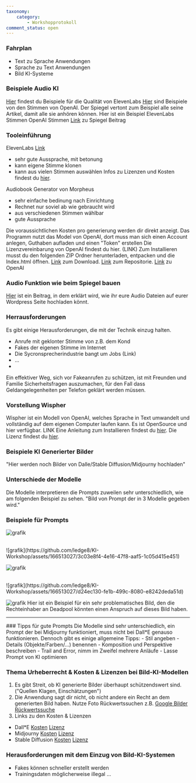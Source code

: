```yaml
---
taxonomy:
    category:
        - Workshopprotokoll
comment_status: open   
---
```



### Fahrplan
- Text zu Sprache Anwendungen
- Sprache zu Text Anwendungen
- Bild KI-Systeme


### Beispiele Audio KI
[Hier](https://docs.google.com/presentation/d/1IxbK4WbruttTIiEyHSLS63PCn0NYZr0chhAGmWjf-SM/edit?usp=sharing) findest du Beispiele für die Qualität von ElevenLabs
[Hier](https://platform.openai.com/docs/guides/text-to-speech/voice-options) sind Beispiele von den Stimmen von OpenAI.
Der Spiegel vertont zum Beispiel alle seine Artikel, damit alle sie anhören können.
Hier ist ein Beispiel
ElevenLabs Stimmen
OpenAI Stimmen
[Link](https://www.spiegel.de/netzwelt/web/kuenstliche-intelligenz-microsoft-investiert-in-franzoesisches-start-up-mistral-ai-a-471e16ed-8c8a-4ff1-9316-85c66a86eb50) zu Spiegel Beitrag


### Tooleinführung

ElevenLabs [Link](https://elevenlabs.io/)
- sehr gute Aussprache, mit betonung
- kann eigene Stimme klonen
- kann aus vielen Stimmen auswählen
    <!-- Screenshoots -->
  Infos zu Lizenzen und Kosten findest du [hier](https://elevenlabs.io/pricing).
    

Audiobook Generator von Morpheus
- sehr einfache bedinung nach Einrichtung
- Rechnet nur soviel ab wie gebraucht wird
- aus verschiedenen Stimmen wählbar
- gute Aussprache

Die voraussichtlichen Kosten pro generierung werden dir direkt anzeigt. 
Das Programm nutzt das Model von OpenAI, dort muss man sich einen Account anlegen, Guthaben aufladen und einen "Token" erstellen
Die Lizenzvereinbarung von OpenAI findest du hier. (LINK)
Zum Installieren musst du den folgenden ZIP Ordner herunterladen, entpacken und die Index.html öffnen.
    [Link](https://github.com/TheMorpheus407/OpenAI-Audiobook-Generator/archive/refs/heads/main.zip) zum Download.
    [Link](https://github.com/TheMorpheus407/OpenAI-Audiobook-Generator) zum Repositorie. 
    [Link](https://platform.openai.com/) zu OpenAI

### Audio Funktion wie beim Spiegel bauen
[Hier](https://wp-toolbox.com/wordpress-audio-block-so-fuegst-du-audio-dateien-ein/) ist ein Beitrag, in dem erklärt wird, wie ihr eure Audio Dateien auf eurer Wordpress Seite hochladen könnt.



### Herrausforderungen
Es gibt einige Herausforderungen, die mit der Technik einzug halten.
- Anrufe mit geklonter Stimme von z.B. dem Kond 
- Fakes der eigenen Stimme im Internet
- Die Sycronsprecherindustrie bangt um Jobs (Link)
- ...
- 

Ein effektiver Weg, sich vor Fakeanrufen zu schützen, ist mit Freunden und Familie Sicherheitsfragen auszumachen, für den Fall dass Geldangelegenheiten per Telefon geklärt werden müssen.
    
    
### Vorstellung Wispher
Wispher ist ein Modell von OpenAI, welches Sprache in Text umwandelt und vollständig auf dem eigenen Computer laufen kann. Es ist OpenSource und hier verfügbar. LINK
    Eine Anleitung zum Installieren findest du [hier](https://www.youtube.com/watch?v=20zr9MgI0LE).
    Die Lizenz findest du [hier](https://github.com/openai/whisper/blob/main/LICENSE).


### Beispiele KI Generierter Bilder
"Hier werden noch Bilder von Dalle/Stable Diffusion/Midjourny hochladen"


### Unterschiede der Modelle

Die Modelle interpretieren die Prompts zuweilen sehr unterschiedlich, wie am folgenden Beispiel zu sehen.
"Bild von Prompt der in 3 Modelle gegeben wird."

### Beispiele für Prompts

![grafik](https://github.com/ledge8/KI-Workshop/assets/166513027/12c40f3e-24d5-47d3-a890-5a95cd993662)

<br>
![grafik](https://github.com/ledge8/KI-Workshop/assets/166513027/3c03e8f4-4e16-47f8-aaf5-1c05d415e451)
<br>

![grafik](https://github.com/ledge8/KI-Workshop/assets/166513027/814f8cf0-74aa-40fb-b77e-c1a4c7a43e4c)

<br>
![grafik](https://github.com/ledge8/KI-Workshop/assets/166513027/d24ec130-fe1b-499c-8080-e8242deda51d)
<br>

![grafik](https://github.com/ledge8/KI-Workshop/assets/166513027/9aaf52ed-e64a-4571-9e9a-df7424870ed8)
Hier ist ein Beispiel für ein sehr problematisches Bild, den die Rechteinhaber an Deadpool könnten einen Anspruch auf dieses Bild haben.
<hr>
### Tipps für gute Prompts
Die Modelle sind sehr unterschiedlich, ein Prompt der bei Midjourny funktioniert, muss nicht bei Dall*E genauso funktionieren.
Dennoch gibt es einige allgemeine Tipps:
- Stil angeben
- Details (Objekte/Farben/...) benennen
- Komposition und Perspektive beschreiben
- Trail and Error, nimm im Zweifel mehrere Anläufe
- Lasse Prompt von KI optimieren 


### Thema Urheberrecht & Kosten & Lizenzen bei Bild-KI-Modellen
1. Es gibt Streit, ob KI generierte Bilder überhaupt schützendswert sind. ("Quellen Klagen, Einschätzungen")
2. Die Anwendung sagt dir nicht, ob nicht andere ein Recht an dem generierten Bild haben. Nutze Foto Rückwertssuchen z.B. [Google Bilder Rückwertssuche](https://images.google.com/imghp?hl=de) <!-- weitere ergänzen -->
3. Links zu den Kosten & Lizenzen
- Dall*E [Kosten](https://openai.com/chatgpt/pricing) [Lizenz](https://openai.com/policies/terms-of-use)
- Midjourny [Kosten](https://docs.midjourney.com/docs/plans) [Lizenz](https://docs.midjourney.com/docs/terms-of-service) 
- Stable Diffusion [Kosten](https://stablediffusionweb.com/de/pricing) [Lizenz](https://stablediffusionweb.com/license.html)

### Herausforderungen mit dem Einzug von Bild-KI-Systemen
- Fakes können schneller erstellt werden 
- Trainingsdaten möglicherweise illegal
...

